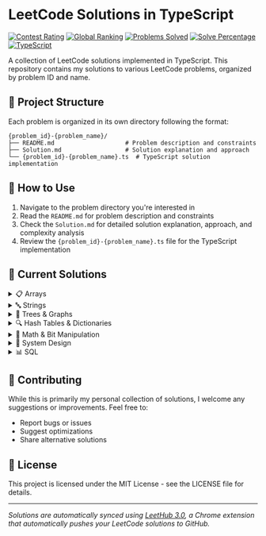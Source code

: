 # LeetCode Solutions in TypeScript

[![Contest Rating](https://img.shields.io/badge/Contest_Rating-1672-orange?style=for-the-badge&logo=leetcode&logoColor=white)](https://leetcode.com/u/furic/)
[![Global Ranking](https://img.shields.io/badge/Global_Ranking-112,896/760,696-brightgreen?style=for-the-badge&logo=leetcode&logoColor=white)](https://leetcode.com/u/furic/)
[![Problems Solved](https://img.shields.io/badge/Solved-250/3,686-blue?style=for-the-badge&logo=leetcode&logoColor=white)](https://leetcode.com/u/furic/)
[![Solve Percentage](https://img.shields.io/badge/Solve_Rate-6.8%25-success?style=for-the-badge&logo=leetcode&logoColor=white)](https://leetcode.com/u/furic/)
[![TypeScript](https://img.shields.io/badge/TypeScript-007ACC?style=for-the-badge&logo=typescript&logoColor=white)](https://www.typescriptlang.org/)

A collection of LeetCode solutions implemented in TypeScript. This repository contains my solutions to various LeetCode problems, organized by problem ID and name.

## 📁 Project Structure

Each problem is organized in its own directory following the format:
```
{problem_id}-{problem_name}/
├── README.md                    # Problem description and constraints
├── Solution.md                  # Solution explanation and approach
└── {problem_id}-{problem_name}.ts  # TypeScript solution implementation
```

## 🚀 How to Use

1. Navigate to the problem directory you're interested in
2. Read the `README.md` for problem description and constraints
3. Check the `Solution.md` for detailed solution explanation, approach, and complexity analysis
4. Review the `{problem_id}-{problem_name}.ts` file for the TypeScript implementation

## 📝 Current Solutions

<details>
<summary>📋 Arrays</summary>

### Prefix Sum & Subarray/Product Problems
- [0713. Subarray Product Less Than K](./0713-subarray-product-less-than-k/)
- [3502. Minimum Cost to Reach Every Position](./3502-minimum-cost-to-reach-every-position/)
- [3539. Find Sum of Array Product of Magical Sequences](./3539-find-sum-of-array-product-of-magical-sequences/)
- [3542. Minimum Operations to Convert All Elements to Zero](./3542-minimum-operations-to-convert-all-elements-to-zero/)

### Sorting, Pairing & Removal
- [0073. Set Matrix Zeroes](./0073-set-matrix-zeroes/)
- [0075. Sort Colors](./0075-sort-colors/)
- [3507. Minimum Pair Removal to Sort Array I](./3507-minimum-pair-removal-to-sort-array-i/)
- [3510. Minimum Pair Removal to Sort Array II](./3510-minimum-pair-removal-to-sort-array-ii/)
- [3536. Maximum Product of Two Digits](./3536-maximum-product-of-two-digits/)
- [3538. Merge Operations for Minimum Travel Time](./3538-merge-operations-for-minimum-travel-time/)
- [3584. Maximum Product of First and Last Elements of a Subsequence](./3584-maximum-product-of-first-and-last-elements-of-a-subsequence/)
- [3587. Minimum Adjacent Swaps to Alternate Parity](./3587-minimum-adjacent-swaps-to-alternate-parity/)

### Counting, Frequency & Miscellaneous
- [0002. Add Two Numbers](./0002-add-two-numbers/)
- [0118. Pascal's Triangle](./0118-pascals-triangle/)
- [0135. Candy](./0135-candy/)
- [0594. Longest Harmonious Subsequence](./0594-longest-harmonious-subsequence/)
- [1290. Convert Binary Number in a Linked List to Integer](./1290-convert-binary-number-in-a-linked-list-to-integer/)
- [1394. Find Lucky Integer in an Array](./1394-find-lucky-integer-in-an-array/)
- [1498. Number of Subsequences That Satisfy the Given Sum Condition](./1498-number-of-subsequences-that-satisfy-the-given-sum-condition/)
- [1550. Three Consecutive Odds](./1550-three-consecutive-odds/)
- [1695. Maximum Erasure Value](./1695-maximum-erasure-value/)
- [1717. Maximum Score From Removing Substrings](./1717-maximum-score-from-removing-substrings/)
- [1865. Finding Pairs With a Certain Sum](./1865-finding-pairs-with-a-certain-sum/)
- [1920. Build Array from Permutation](./1920-build-array-from-permutation/)
- [2016. Maximum Difference Between Increasing Elements](./2016-maximum-difference-between-increasing-elements/)
- [2081. Sum of k-Mirror Numbers](./2081-sum-of-k-mirror-numbers/)
- [2094. Finding 3-Digit Even Numbers](./2094-finding-3-digit-even-numbers/)
- [2099. Find Subsequence of Length K With the Largest Sum](./2099-find-subsequence-of-length-k-with-the-largest-sum/)
- [2138. Divide a String Into Groups of Size k](./2138-divide-a-string-into-groups-of-size-k/)
- [2163. Minimum Difference in Sums After Removal of Elements](./2163-minimum-difference-in-sums-after-removal-of-elements/)
- [2200. Find All K-Distant Indices in an Array](./2200-find-all-k-distant-indices-in-an-array/)
- [2210. Count Hills and Valleys in an Array](./2210-count-hills-and-valleys-in-an-array/)
- [2235. Add Two Integers](./2235-add-two-integers/)
- [2294. Partition Array Such That Maximum Difference Is K](./2294-partition-array-such-that-maximum-difference-is-k/)
- [2402. Meeting Rooms III](./2402-meeting-rooms-iii/)
- [2406. Divide Intervals Into Minimum Number of Groups](./2406-divide-intervals-into-minimum-number-of-groups/)
- [2409. Count Days Spent Together](./2409-count-days-spent-together/)
- [2410. Maximum Matching of Players With Trainers](./2410-maximum-matching-of-players-with-trainers/)
- [2411. Smallest Subarrays With Maximum Bitwise OR](./2411-smallest-subarrays-with-maximum-bitwise-or/)
- [2425. Bitwise XOR of All Pairings](./2425-bitwise-xor-of-all-pairings/)
- [2566. Maximum Difference by Remapping a Digit](./2566-maximum-difference-by-remapping-a-digit/)
- [2616. Minimize the Maximum Difference of Pairs](./2616-minimize-the-maximum-difference-of-pairs/)
- [2894. Divisible and Non-divisible Sums Difference](./2894-divisible-and-non-divisible-sums-difference/)
- [2918. Minimum Equal Sum of Two Arrays After Replacing Zeros](./2918-minimum-equal-sum-of-two-arrays-after-replacing-zeros/)
- [2966. Divide Array Into Arrays With Max Difference](./2966-divide-array-into-arrays-with-max-difference/)
- [3439. Reschedule Meetings for Maximum Free Time I](./3439-reschedule-meetings-for-maximum-free-time-i/)
- [3440. Reschedule Meetings for Maximum Free Time II](./3440-reschedule-meetings-for-maximum-free-time-ii/)
- [3447. Assign Elements to Groups with Constraints](./3447-assign-elements-to-groups-with-constraints/)
- [3480. Maximize Subarrays After Removing One Conflicting Pair](./3480-maximize-subarrays-after-removing-one-conflicting-pair/)
- [3487. Maximum Unique Subarray Sum After Deletion](./3487-maximum-unique-subarray-sum-after-deletion/)
- [3505. Minimum Operations to Make Elements Within K Subarrays Equal](./3505-minimum-operations-to-make-elements-within-k-subarrays-equal/)
- [3512. Minimum Operations to Make Array Sum Divisible by K](./3512-minimum-operations-to-make-array-sum-divisible-by-k/)
- [3527. Find the Most Common Response](./3527-find-the-most-common-response/)
- [3528. Unit Conversion I](./3528-unit-conversion-i/)
- [3529. Count Cells in Overlapping Horizontal and Vertical Substrings](./3529-count-cells-in-overlapping-horizontal-and-vertical-substrings/)
- [3530. Maximum Profit from Valid Topological Order in DAG](./3530-maximum-profit-from-valid-topological-order-in-dag/)
- [3531. Count Covered Buildings](./3531-count-covered-buildings/)
- [3533. Concatenated Divisibility](./3533-concatenated-divisibility/)
- [3537. Fill a Special Grid](./3537-fill-a-special-grid/)
- [3543. Maximum Weighted K Edge Path](./3543-maximum-weighted-k-edge-path/)
- [3544. Subtree Inversion Sum](./3544-subtree-inversion-sum/)
- [3566. Partition Array into Two Equal Product Subsets](./3566-partition-array-into-two-equal-product-subsets/)
- [3567. Minimum Absolute Difference in Sliding Submatrix](./3567-minimum-absolute-difference-in-sliding-submatrix/)
- [3568. Minimum Moves to Clean the Classroom](./3568-minimum-moves-to-clean-the-classroom/)
- [3569. Maximize Count of Distinct Primes After Split](./3569-maximize-count-of-distinct-primes-after-split/)
- [3572. Maximize Y Sum by Picking a Triplet of Distinct X Values](./3572-maximize-ysum-by-picking-a-triplet-of-distinct-xvalues/)
- [3576. Transform Array to All Equal Elements](./3576-transform-array-to-all-equal-elements/)
- [3577. Count the Number of Computer Unlocking Permutations](./3577-count-the-number-of-computer-unlocking-permutations/)
- [3583. Count Special Triplets](./3583-count-special-triplets/)
- [3588. Find Maximum Area of a Triangle](./3588-find-maximum-area-of-a-triangle/)
- [3589. Count Prime Gap Balanced Subarrays](./3589-count-prime-gap-balanced-subarrays/)
- [3591. Check If Any Element Has Prime Frequency](./3591-check-if-any-element-has-prime-frequency/)
- [3592. Inverse Coin Change](./3592-inverse-coin-change/)
- [3605. Minimum Stability Factor of Array](./3605-minimum-stability-factor-of-array/)
- [3609. Minimum Moves to Reach Target in Grid](./3609-minimum-moves-to-reach-target-in-grid/)

### Matrix Problems
- [0054. Spiral Matrix](./0054-spiral-matrix/)
- [0059. Spiral Matrix II](./0059-spiral-matrix-ii/)
- [0885. Spiral Matrix III](./0885-spiral-matrix-iii/)
- [2326. Spiral Matrix IV](./2326-spiral-matrix-iv/)
- [3446. Sort Matrix by Diagonals](./3446-sort-matrix-by-diagonals/)

### Two-Pointer & Sliding Window
- [0015. 3Sum](./0015-3sum/)
- [0049. Group Anagrams](./0049-group-anagrams/)
- [1249. Minimum Remove to Make Valid Parentheses](./1249-minimum-remove-to-make-valid-parentheses/)
- [3411. Maximum Subarray with Equal Products](./3411-maximum-subarray-with-equal-products/)
- [3423. Maximum Difference Between Adjacent Elements in a Circular Array](./3423-maximum-difference-between-adjacent-elements-in-a-circular-array/)
- [3424. Minimum Cost to Make Arrays Identical](./3424-minimum-cost-to-make-arrays-identical/)
- [3442. Maximum Difference Between Even and Odd Frequency I](./3442-maximum-difference-between-even-and-odd-frequency-i/)
- [3443. Maximum Manhattan Distance After K Changes](./3443-maximum-manhattan-distance-after-k-changes/)
- [3445. Maximum Difference Between Even and Odd Frequency II](./3445-maximum-difference-between-even-and-odd-frequency-ii/)

### Dynamic Programming
- [0790. Domino and Tromino Tiling](./0790-domino-and-tromino-tiling/)
- [1128. Number of Equivalent Domino Pairs](./1128-number-of-equivalent-domino-pairs/)
- [1298. Maximum Candies You Can Get from Boxes](./1298-maximum-candies-you-can-get-from-boxes/)
- [1432. Max Difference You Can Get From Changing an Integer](./1432-max-difference-you-can-get-from-changing-an-integer/)
- [1931. Painting a Grid With Three Different Colors](./1931-painting-a-grid-with-three-different-colors/)
- [3343. Count Number of Balanced Permutations](./3343-count-number-of-balanced-permutations/)
- [3355. Zero Array Transformation I](./3355-zero-array-transformation-i/)
- [3362. Zero Array Transformation III](./3362-zero-array-transformation-iii/)
- [3405. Count the Number of Arrays With K Matching Adjacent Elements](./3405-count-the-number-of-arrays-with-k-matching-adjacent-elements/)
- [3573. Best Time to Buy and Sell Stock V](./3573-best-time-to-buy-and-sell-stock-v/)

</details>

<details>
<summary>🔤 Strings</summary>

### String Manipulation
- [0386. Lexicographical Numbers](./0386-lexicographical-numbers/)
- [0440. K-th Smallest in Lexicographical Order](./0440-k-th-smallest-in-lexicographical-order/)
- [1061. Lexicographically Smallest Equivalent String](./1061-lexicographically-smallest-equivalent-string/)
- [1233. Remove Sub-Folders from the Filesystem](./1233-remove-sub-folders-from-the-filesystem/)
- [1768. Merge Strings Alternately](./1768-merge-strings-alternately/)
- [1930. Unique Length-3 Palindromic Subsequences](./1930-unique-length-3-palindromic-subsequences/)
- [1948. Delete Duplicate Folders in System](./1948-delete-duplicate-folders-in-system/)
- [2014. Longest Subsequence Repeated k Times](./2014-longest-subsequence-repeated-k-times/)
- [2131. Longest Palindrome by Concatenating Two Letter Words](./2131-longest-palindrome-by-concatenating-two-letter-words/)
- [2311. Longest Binary Subsequence Less Than or Equal to K](./2311-longest-binary-subsequence-less-than-or-equal-to-k/)
- [2434. Using a Robot to Print the Lexicographically Smallest String](./2434-using-a-robot-to-print-the-lexicographically-smallest-string/)
- [2667. Create Hello World Function](./2667-create-hello-world-function/)
- [2900. Longest Unequal Adjacent Groups Subsequence I](./2900-longest-unequal-adjacent-groups-subsequence-i/)
- [2901. Longest Unequal Adjacent Groups Subsequence II](./2901-longest-unequal-adjacent-groups-subsequence-ii/)
- [2942. Find Words Containing Character](./2942-find-words-containing-character/)
- [3085. Minimum Deletions to Make String K-Special](./3085-minimum-deletions-to-make-string-k-special/)
- [3136. Valid Word](./3136-valid-word/)
- [3170. Lexicographically Minimum String After Removing Stars](./3170-lexicographically-minimum-string-after-removing-stars/)
- [3201. Find the Maximum Length of Valid Subsequence I](./3201-find-the-maximum-length-of-valid-subsequence-i/)
- [3202. Find the Maximum Length of Valid Subsequence II](./3202-find-the-maximum-length-of-valid-subsequence-ii/)
- [3304. Find the K-th Character in String Game I](./3304-find-the-k-th-character-in-string-game-i/)
- [3306. Count of Substrings Containing Every Vowel and K Consonants II](./3306-count-of-substrings-containing-every-vowel-and-k-consonants-ii/)
- [3307. Find the K-th Character in String Game II](./3307-find-the-k-th-character-in-string-game-ii/)
- [3330. Find the Original Typed String I](./3330-find-the-original-typed-string-i/)
- [3333. Find the Original Typed String II](./3333-find-the-original-typed-string-ii/)
- [3335. Total Characters in String After Transformations I](./3335-total-characters-in-string-after-transformations-i/)
- [3337. Total Characters in String After Transformations II](./3337-total-characters-in-string-after-transformations-ii/)
- [3403. Find the Lexicographically Largest String from the Box I](./3403-find-the-lexicographically-largest-string-from-the-box-i/)
- [3438. Find Valid Pair of Adjacent Digits in String](./3438-find-valid-pair-of-adjacent-digits-in-string/)
- [3448. Count Substrings Divisible by Last Digit](./3448-count-substrings-divisible-by-last-digit/)
- [3516. Find Closest Person](./3516-find-closest-person/)
- [3517. Smallest Palindromic Rearrangement I](./3517-smallest-palindromic-rearrangement-i/)
- [3545. Minimum Deletions for at Most K Distinct Characters](./3545-minimum-deletions-for-at-most-k-distinct-characters/)
- [3550. Smallest Index with Digit Sum Equal to Index](./3550-smallest-index-with-digit-sum-equal-to-index/)
- [3551. Minimum Swaps to Sort by Digit Sum](./3551-minimum-swaps-to-sort-by-digit-sum/)
- [3552. Grid Teleportation Traversal](./3552-grid-teleportation-traversal/)
- [3556. Sum of Largest Prime Substrings](./3556-sum-of-largest-prime-substrings/)
- [3557. Find Maximum Number of Non-Intersecting Substrings](./3557-find-maximum-number-of-non-intersecting-substrings/)
- [3582. Generate Tag for Video Caption](./3582-generate-tag-for-video-caption/)
- [3597. Partition String](./3597-partition-string/)
- [3598. Longest Common Prefix Between Adjacent Strings After Removals](./3598-longest-common-prefix-between-adjacent-strings-after-removals/)
- [3602. Hexadecimal and Hexatrigesimal Conversion](./3602-hexadecimal-and-hexatrigesimal-conversion/)
- [3606. Coupon Code Validator](./3606-coupon-code-validator/)

### Strings & Palindromes
- [0767. Reorganize String](./0767-reorganize-string/)
- [3503. Longest Palindrome After Substring Concatenation I](./3503-longest-palindrome-after-substring-concatenation-i/)
- [3504. Longest Palindrome After Substring Concatenation II](./3504-longest-palindrome-after-substring-concatenation-ii/)

</details>

<details>
<summary>🌳 Trees & Graphs</summary>

### Tree & Graph Problems
- [0124. Binary Tree Maximum Path Sum](./0124-binary-tree-maximum-path-sum/)
- [0199. Binary Tree Right Side View](./0199-binary-tree-right-side-view/)
- [0200. Number of Islands](./0200-number-of-islands/)
- [0543. Diameter of Binary Tree](./0543-diameter-of-binary-tree/)
- [0909. Snakes and Ladders](./0909-snakes-and-ladders/)
- [1353. Maximum Number of Events That Can Be Attended](./1353-maximum-number-of-events-that-can-be-attended/)
- [1751. Maximum Number of Events That Can Be Attended II](./1751-maximum-number-of-events-that-can-be-attended-ii/)
- [1857. Largest Color Value in a Directed Graph](./1857-largest-color-value-in-a-directed-graph/)
- [1900. The Earliest and Latest Rounds Where Players Compete](./1900-the-earliest-and-latest-rounds-where-players-compete/)
- [2040. Kth Smallest Product of Two Sorted Arrays](./2040-kth-smallest-product-of-two-sorted-arrays/)
- [2322. Minimum Score After Removals on a Tree](./2322-minimum-score-after-removals-on-a-tree/)
- [2359. Find Closest Node to Given Two Nodes](./2359-find-closest-node-to-given-two-nodes/)
- [2561. Rearranging Fruits](./2561-rearranging-fruits/)
- [3068. Find the Maximum Sum of Node Values](./3068-find-the-maximum-sum-of-node-values/)
- [3341. Find Minimum Time to Reach Last Room I](./3341-find-minimum-time-to-reach-last-room-i/)
- [3342. Find Minimum Time to Reach Last Room II](./3342-find-minimum-time-to-reach-last-room-ii/)
- [3372. Maximize the Number of Target Nodes After Connecting Trees I](./3372-maximize-the-number-of-target-nodes-after-connecting-trees-i/)
- [3373. Maximize the Number of Target Nodes After Connecting Trees II](./3373-maximize-the-number-of-target-nodes-after-connecting-trees-ii/)
- [3425. Longest Special Path](./3425-longest-special-path/)
- [3426. Manhattan Distances of All Arrangements of Pieces](./3426-manhattan-distances-of-all-arrangements-of-pieces/)
- [3515. Shortest Path in a Weighted Tree](./3515-shortest-path-in-a-weighted-tree/)
- [3532. Path Existence Queries in a Graph I](./3532-path-existence-queries-in-a-graph-i/)
- [3534. Path Existence Queries in a Graph II](./3534-path-existence-queries-in-a-graph-ii/)
- [3558. Number of Ways to Assign Edge Weights I](./3558-number-of-ways-to-assign-edge-weights-i/)
- [3585. Find Weighted Median Node in Tree](./3585-find-weighted-median-node-in-tree/)
- [3590. Kth Smallest Path XOR Sum](./3590-kth-smallest-path-xor-sum/)
- [3593. Minimum Increments to Equalize Leaf Paths](./3593-minimum-increments-to-equalize-leaf-paths/)
- [3594. Minimum Time to Transport All Individuals](./3594-minimum-time-to-transport-all-individuals/)
- [3599. Partition Array to Minimize XOR](./3599-partition-array-to-minimize-xor/)
- [3600. Maximize Spanning Tree Stability with Upgrades](./3600-maximize-spanning-tree-stability-with-upgrades/)
- [3603. Minimum Cost Path with Alternating Directions II](./3603-minimum-cost-path-with-alternating-directions-ii/)
- [3604. Minimum Time to Reach Destination in Directed Graph](./3604-minimum-time-to-reach-destination-in-directed-graph/)
- [3607. Power Grid Maintenance](./3607-power-grid-maintenance/)
- [3608. Minimum Time for K Connected Components](./3608-minimum-time-for-k-connected-components/)

</details>

<details>
<summary>🔍 Hash Tables & Dictionaries</summary>

- [0146. LRU Cache](./0146-lru-cache/)
- [1366. Rank Teams by Votes](./1366-rank-teams-by-votes/)
- [2115. Find All Possible Recipes from Given Supplies](./2115-find-all-possible-recipes-from-given-supplies/)
- [3477. Fruits into Baskets II](./3477-fruits-into-baskets-ii/)
- [3479. Fruits into Baskets III](./3479-fruits-into-baskets-iii/)
- [3570. Find Books with No Available Copies](./3570-find-books-with-no-available-copies/)

</details>

<details>
<summary>🔢 Math & Bit Manipulation</summary>

### Math & Bit Manipulation
- [3509. Maximum Product of Subsequences with an Alternating Sum Equal to K](./3509-maximum-product-of-subsequences-with-an-alternating-sum-equal-to-k/)
- [3513. Number of Unique XOR Triplets I](./3513-number-of-unique-xor-triplets-i/)
- [3514. Number of Unique XOR Triplets II](./3514-number-of-unique-xor-triplets-ii/)

</details>

<details>
<summary>💾 System Design</summary>

- [3508. Implement Router](./3508-implement-router/)

</details>

<details>
<summary>📊 SQL</summary>

- [3421. Find Students Who Improved](./3421-find-students-who-improved/)

</details>

## 🤝 Contributing

While this is primarily my personal collection of solutions, I welcome any suggestions or improvements. Feel free to:

- Report bugs or issues
- Suggest optimizations
- Share alternative solutions

## 📄 License

This project is licensed under the MIT License - see the LICENSE file for details.

---

*Solutions are automatically synced using [LeetHub 3.0](https://github.com/raphaelheinz/LeetHub-3.0), a Chrome extension that automatically pushes your LeetCode solutions to GitHub.*

